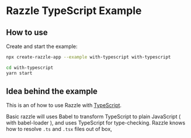 # Razzle TypeScript Example

## How to use

<!-- START install generated instructions please keep comment here to allow auto update -->
<!-- DON'T EDIT THIS SECTION, INSTEAD RE-RUN yarn update-examples TO UPDATE -->Create and start the example:

```bash
npx create-razzle-app --example with-typescript with-typescript

cd with-typescript
yarn start
```
<!-- END install generated instructions please keep comment here to allow auto update -->

## Idea behind the example
This is an of how to use Razzle with [TypeScript](https://github.com/Microsoft/TypeScript).

Basic razzle will uses Babel to transform TypeScript to plain JavaScript ( with babel-loader ), and uses TypeScript for type-checking.
Razzle knows how to resolve `.ts` and `.tsx` files out of box,
